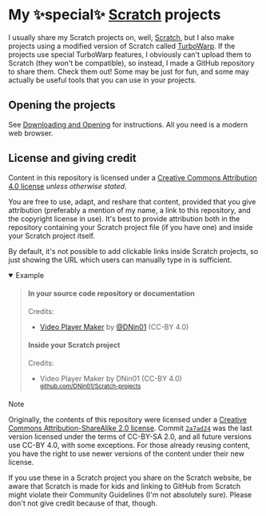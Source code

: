 # My ✨special✨ [Scratch](https://scratch.mit.edu/) projects

I usually share my Scratch projects on, well, [Scratch](https://scratch.mit.edu/), but I also make projects using a modified version of Scratch called [TurboWarp](https://turbowarp.org). If the projects use special TurboWarp features, I obviously can't upload them to Scratch (they won't be compatible), so instead, I made a GitHub repository to share them. Check them out! Some may be just for fun, and some may actually be useful tools that you can use in your projects.

## Opening the projects

See [Downloading and Opening](./INSTALLING.md) for instructions. All you need is a modern web browser.

## License and giving credit

Content in this repository is licensed under a [Creative Commons Attribution 4.0 license](./LICENSE) _unless otherwise stated_.

You are free to use, adapt, and reshare that content, provided that you give attribution (preferably a mention of my name, a link to this repository, and the copyright license in use). It's best to provide attribution both in the repository containing your Scratch project file (if you have one) and inside your Scratch project itself.

By default, it's not possible to add clickable links inside Scratch projects, so just showing the URL which users can manually type in is sufficient.

<details open><summary>Example</summary>

<p>

> #### In your source code repository or documentation
> Credits:
> - [Video Player Maker](https://github.com/DNin01/Scratch-projects/tree/main/turbowarp/tools/video-player) by [@DNin01](https://github.com/DNin01) (CC-BY 4.0)
> #### Inside your Scratch project
> Credits:
> - Video Player Maker by DNin01 (CC-BY 4.0)<br>
>   <sup>[github.com/DNin01/Scratch-projects](https://github.com/DNin01/Scratch-projects)</sup>

</p>

</details>

> [!NOTE]
> Originally, the contents of this repository were licensed under a [Creative Commons Attribution-ShareAlike 2.0 license](https://creativecommons.org/licenses/by-sa/2.0/legalcode). Commit [`2a7ad24`](https://github.com/DNin01/Scratch-projects/commit/2a7ad24ea42b27c086543a39e285d13bc9f187e2) was the last version licensed under the terms of CC-BY-SA 2.0, and all future versions use CC-BY 4.0, with some exceptions. For those already reusing content, you have the right to use newer versions of the content under their new license.

If you use these in a Scratch project you share on the Scratch website, be aware that Scratch is made for kids and linking to GitHub from Scratch might violate their Community Guidelines (I'm not absolutely sure). Please don't not give credit because of that, though.
